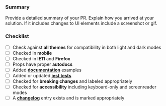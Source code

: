 ### Summary

Provide a detailed summary of your PR. Explain how you arrived at your solution. If it includes changes to UI elements include a screenshot or gif.

### Checklist

- [ ] Check against **all themes** for compatibility in both light and dark modes
- [ ] Checked in **mobile**
- [ ] Checked in **IE11** and **Firefox**
- [ ] Props have proper **autodocs**
- [ ] Added **[documentation](https://github.com/elastic/eui/blob/master/wiki/documentation-guidelines.md)** examples
- [ ] Added or updated **[jest tests](https://github.com/elastic/eui/blob/master/wiki/testing.md)**
- [ ] Checked for **breaking changes** and labeled appropriately
- [ ] Checked for **accessibility** including keyboard-only and screenreader modes
- [ ] A **[changelog](https://github.com/elastic/eui/blob/master/wiki/documentation-guidelines.md#changelog)** entry exists and is marked appropriately
